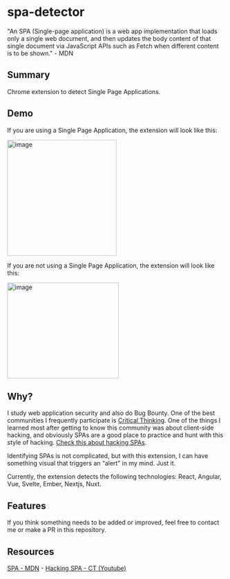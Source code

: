 # spa-detector
"An SPA (Single-page application) is a web app implementation that loads only a single web document, and then updates the body content of that single document via JavaScript APIs such as Fetch when different content is to be shown." - MDN

## Summary
Chrome extension to detect Single Page Applications.

## Demo

If you are using a Single Page Application, the extension will look like this:

<img width="253" height="268" alt="image" src="https://github.com/user-attachments/assets/29d03fb0-0ada-48cc-a37b-ad9d3a0dafc7" />

If you are not using a Single Page Application, the extension will look like this:

<img width="258" height="222" alt="image" src="https://github.com/user-attachments/assets/5007760a-6461-414d-8c96-85b22be47581" />

## Why?

I study web application security and also do Bug Bounty. One of the best communities I frequently participate is [Critical Thinking](https://www.criticalthinkingpodcast.io/). One of the things I learned most after getting to know this community was about client-side hacking, and obviously SPAs are a good place to practice and hunt with this style of hacking. [Check this about hacking SPAs](https://blog.criticalthinkingpodcast.io/p/hackernotes-ep-114-single-page-application-hacking-playbook). 

Identifying SPAs is not complicated, but with this extension, I can have something visual that triggers an “alert” in my mind. Just it.

Currently, the extension detects the following technologies: React, Angular, Vue, Svelte, Ember, Nextjs, Nuxt. 

## Features
If you think something needs to be added or improved, feel free to contact me or make a PR in this repository.

## Resources

[SPA - MDN](https://developer.mozilla.org/en-US/docs/Glossary/SPA) -
[Hacking SPA - CT (Youtube)](https://www.youtube.com/watch?v=OAKMnz7qnJE)

